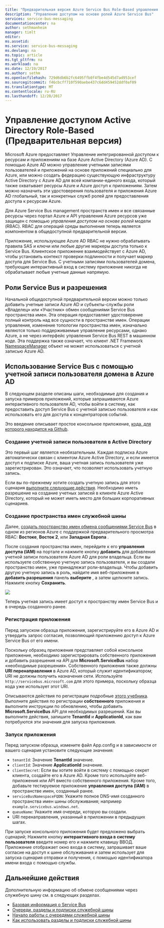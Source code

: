 ```yaml
---
title: "Предварительная версия Azure Service Bus Role-Based управления доступом (RBAC) | Документы Microsoft"
description: "Управление доступом на основе ролей Azure Service Bus"
services: service-bus-messaging
documentationcenter: na
author: sethmanheim
manager: timlt
editor: 
ms.assetid: 
ms.service: service-bus-messaging
ms.devlang: na
ms.topic: article
ms.tgt_pltfrm: na
ms.workload: na
ms.date: 12/19/2017
ms.author: sethm
ms.openlocfilehash: 729d6db6b2fc6495ffb0f4fbe4d545d7ad953cef
ms.sourcegitcommit: f46cbcff710f590aebe437c6dd459452ddf0af09
ms.translationtype: MT
ms.contentlocale: ru-RU
ms.lasthandoff: 12/20/2017
---
```

# <a name="active-directory-role-based-access-control-preview"></a>Управление доступом Active Directory Role-Based (Предварительная версия)

Microsoft Azure предоставляет Управление интегрированной доступом к ресурсам и приложениям на базе Azure Active Directory (Azure AD). С помощью Azure AD можно управление учетными записями пользователей и приложений на основе приложений специально для Azure, или можно создать федерацию существующую инфраструктуру Active Directory с Azure AD для всей компании-единого входа, который также охватывает ресурсы Azure и Azure доступ к приложениям. Затем можно назначить эти удостоверения пользователя и приложения Azure AD глобальный, так и конкретных служб ролей для предоставления доступа к ресурсам Azure.

Для Azure Service Bus management пространств имен и все связанные ресурсы через портал Azure и API управления Azure ресурсов уже защищен с помощью *управления доступом на основе ролей* модели (RBAC). RBAC для операций среды выполнения теперь является компонентом в общедоступной предварительной версии. 

Приложение, использующее Azure AD RBAC не нужно обрабатывать правила SAS и ключи или любые другие маркеры доступа только к Service Bus. Клиентское приложение взаимодействует с Azure AD, чтобы установить контекст проверки подлинности и получает маркер доступа для Service Bus. С учетными записями пользователей домена, требующие интерактивный вход в систему приложение никогда не обрабатывает любые учетные данные напрямую.

## <a name="service-bus-roles-and-permissions"></a>Роли Service Bus и разрешения

Начальной общедоступной предварительной версии можно только добавить учетные записи Azure AD и субъекты-службы роли «Владелец» или «Участник» обмен сообщениями Service Bus пространства имен. Эта операция предоставляет удостоверение полный контроль над все сущности в пространстве имен. Операции управления, изменение топологии пространства имен, изначально являются только поддерживаемые управление ресурсами, однако Azure, а не через интерфейс управления Service Bus REST в машинном коде. Эта поддержка также означает, что клиент .NET Framework [NamespaceManager](/dotnet/api/microsoft.servicebus.namespacemanager) объект не может использоваться с учетной записью Azure AD.  

## <a name="use-service-bus-with-an-azure-ad-domain-user-account"></a>Использование Service Bus с помощью учетной записи пользователя домена в Azure AD

В следующем разделе описаны шаги, необходимые для создания и запуска примеров приложений, которые запрашиваются Azure интерактивного пользователя AD, чтобы войти в систему, как предоставить доступ Service Bus с учетной записью пользователя и как использовать его для доступа к концентраторов событий. 

Это введение описывает простое консольное приложение, [кода, для которого находится на Github](https://github.com/Azure/azure-service-bus/tree/master/samples/DotNet/Microsoft.ServiceBus.Messaging/RoleBasedAccessControl).

### <a name="create-an-active-directory-user-account"></a>Создание учетной записи пользователя в Active Directory

Это первый шаг является необязательным. Каждая подписка Azure автоматически связан с клиентом Azure Active Directory, и если имеется доступ к подписке Azure, ваша учетная запись пользователя уже зарегистрирован. Это означает, что позволяет использовать учетную запись. 

Если вы по-прежнему хотите создать учетную запись для этого сценария [выполните следующие действия](../automation/automation-create-aduser-account.md). Необходимо иметь разрешение на создание учетных записей в клиенте Azure Active Directory, который не может иметь место для больших корпоративных сценариев.

### <a name="create-a-service-bus-namespace"></a>Создание пространства имен служебной шины

Далее, [создать пространство имен обмена сообщениями Service Bus](service-bus-create-namespace-portal.md) в одном из регионов Azure с поддержкой предварительного просмотра RBAC: **Востоке**, **Восток 2**, или **Западная Европа** . 

После создания пространства имен, перейдите к его **управления доступа (IAM)** на портале и нажмите кнопку **добавить** для добавления учетной записи пользователя Azure AD для роли владельца. Если вы используете собственную учетную запись пользователя, и вы создали пространство имен, уже принадлежат роли-владельца. Чтобы добавить другую учетную запись в роль, найдите имя веб-приложения в **добавить разрешения** панель **выберите** , а затем щелкните запись. Нажмите кнопку **Сохранить**.

![](./media/service-bus-role-based-access-control/rbac1.PNG)

Теперь учетная запись имеет доступ к пространству имен Service Bus и в очередь созданного ранее.
 
### <a name="register-the-application"></a>Регистрация приложения

Перед запуском образца приложения, зарегистрируйте его в Azure AD и утвердить запрос согласия, позволяющий приложению доступ к Azure Service Bus от его имени. 

Поскольку образец приложения представляет собой консольное приложение, необходимо зарегистрировать собственного приложения и добавить разрешения на API для **Microsoft.ServiceBus** набор «необходимые разрешения». Собственного приложения также должны **URI перенаправления** в Azure AD, который служит идентификатором; URI не должны получить назначения сети. Используйте `http://servicebus.microsoft.com` для этого примера, поскольку образца кода уже использует этот URI.

Описываются действия по регистрации подробные [этого учебника](../active-directory/develop/active-directory-integrating-applications.md). Выполните действия по регистрации **собственного** приложения и выполните инструкции по обновлению, чтобы добавить **Microsoft.ServiceBus** API для необходимых разрешений. Как вы выполните действия, запишите **TenantId** и **ApplicationId**, как вам потребуются эти значения для запуска приложения.

### <a name="run-the-app"></a>Запуск приложения

Перед запуском образца, измените файл App.config и в зависимости от вашего сценария установите следующие значения:

- `tenantId`: Значение **TenantId** значение.
- `clientId`: Значение **ApplicationId** значение. 
- `clientSecret`: Если вы хотите войти в систему с помощью секрет клиента, создайте его в Azure AD. Кроме того используйте веб-приложения или API вместо собственного приложения. Кроме того, добавьте тестируемое приложение **управления доступа (IAM)** в пространстве имен, созданный ранее.
- `serviceBusNamespaceFQDN`: Укажите полное DNS-имя созданного пространства имен шины обслуживания; например `example.servicebus.windows.net`.
- `queueName`: Укажите имя очереди, которую вы создали.
- URI перенаправления, указанный в приложении в предыдущих шагах.
 
При запуске консольного приложения будет предложено выбрать сценарий; Нажмите кнопку **интерактивного входа в систему пользователя** введите номер его и нажмите клавишу ВВОД. Приложение отображает окно входа в систему, запрашивает ваше согласие на доступ к шине обслуживания и затем использует для запуска сценария отправки и получения, с помощью идентификатора имени входа с помощью службы.

## <a name="next-steps"></a>Дальнейшие действия

Дополнительную информацию об обмене сообщениями через служебную шину см. в следующих разделах.

* [Базовая информация о Service Bus](service-bus-fundamentals-hybrid-solutions.md)
* [Очереди, разделы и подписки служебной шины](service-bus-queues-topics-subscriptions.md)
* [Начало работы с очередями служебной шины](service-bus-dotnet-get-started-with-queues.md)
* [Как использовать разделы и подписки служебной шины](service-bus-dotnet-how-to-use-topics-subscriptions.md)